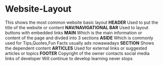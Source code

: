 # Website-Layout
This shows the most common website basic layout
**HEADER** Used to put the title of the website or content
**NAV/NAVIGATIONAL BAR**   Used to layout buttons with embedded links 
**MAIN**   Which is the main information or content of the page and divded into 3 sections
**ASIDE**  Which is commonly used for Tips,Quotes,Fun Facts usually ads nowawadays
**SECTION**  Shows the dependent content 
**ARTICLES**  Used for external links or suggested articles or topics 
**FOOTER** Copyright of the owner contacts social media links of developer
Will continue to develop learning never stops
